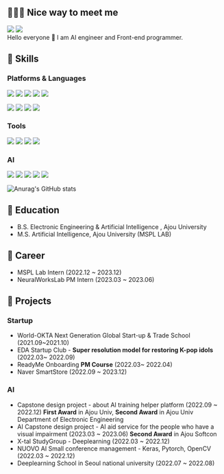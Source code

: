 ## 🧚🏻‍♀️ Nice way to meet me

<a href="https://velog.io/@conel77" target="_blank"><img src="https://img.shields.io/badge/Conel77-20C997?style=flat-square&logo=Velog&logoColor=white"/></a>  <a href="mynameisconel@gmail.com" target="_blank"><img src="https://img.shields.io/badge/17innovation@gmail.com-EA4335?style=flat-square&logo=Gmail&logoColor=white"/></a>
</br>
Hello everyone 👋 I am AI engineer and Front-end programmer.




## 🥨 Skills
### Platforms & Languages
<img src="https://img.shields.io/badge/React-61DAFB?style=flat-square&logo=React&logoColor=black"/>   <img src="https://img.shields.io/badge/Flutter-02569B?style=flat-square&logo=Flutter&logoColor=white"/>  <img src="https://img.shields.io/badge/JavaScript-F7DF1E?style=flat-square&logo=JavaScript&logoColor=black"/>  <img src="https://img.shields.io/badge/HTML5-E34F26?style=flat-square&logo=HTML5&logoColor=white"/>  <img src="https://img.shields.io/badge/CSS3-1572B6?style=flat-square&logo=CSS3&logoColor=white"/>

<img src="https://img.shields.io/badge/Python-3776AB?style=flat-square&logo=React&logoColor=white"/>  <img src="https://img.shields.io/badge/C++-00599C?style=flat-square&logo=C++ &logoColor=white"/>  <img src="https://img.shields.io/badge/R-276DC3?style=flat-square&logo=R&logoColor=white"/>  <img src="https://img.shields.io/badge/Kotlin-7F52FF?style=flat-square&logo=Kotlin&logoColor=white"/>      

### Tools
<img src="https://img.shields.io/badge/Visual Studio Code-007ACC?style=flat-square&logo=Visual Studio Code&logoColor=white"/>  <img src="https://img.shields.io/badge/Pycharm-000000?style=flat-square&logo=Pycharm&logoColor=white"/>  <img src="https://img.shields.io/badge/Figma-F24E1E?style=flat-square&logo=Figma&logoColor=white"/>  <img src="https://img.shields.io/badge/Adobe Premiere Pro-9999FF?style=flat-square&logo=Adobe Premiere Pro&logoColor=white"/>

### AI
<img src="https://img.shields.io/badge/TensorFlow-FF6F00?style=flat-square&logo=TensorFlow&logoColor=white"/>  <img src="https://img.shields.io/badge/Keras-D00000?style=flat-square&logo=Keras&logoColor=white"/>  <img src="https://img.shields.io/badge/Pytorch-EE4C2C?style=flat-square&logo=Pytorch&logoColor=white"/>  <img src="https://img.shields.io/badge/Jupyter-F37626?style=flat-square&logo=Jupyter&logoColor=white"/>  <img src="https://img.shields.io/badge/OpenCV-5C3EE8?style=flat-square&logo=OpenCV&logoColor=white"/>





![Anurag's GitHub stats](https://github-readme-stats.vercel.app/api?username=conel77&show_icons=true&theme=codeSTACKr)

## 📌 Education
* B.S. Electronic Engineering & Artificial Intelligence , Ajou University 
* M.S. Artificial Intelligence, Ajou University (MSPL LAB)
## 📔 Career
* MSPL Lab Intern (2022.12 ~ 2023.12)
* NeuralWorksLab PM Intern (2023.03 ~ 2023.06)

## 🔮 Projects
### Startup
* World-OKTA Next Generation Global Start-up & Trade School (2021.09~2021.10)
* EDA Startup Club - **Super resolution model for restoring K-pop idols** (2022.03~ 2022.09)
* ReadyMe Onboarding **PM Course** (2022.03~ 2022.04)
* Naver SmartStore (2022.09 ~ 2023.12)

### AI
* Capstone design project - about AI training helper platform (2022.09 ~ 2022.12) **First Award** in Ajou Univ, **Second Award** in Ajou Univ Department of Electronic Engineering
* AI Capstone design project - AI aid service for the people who have a visual impairment (2023.03 ~ 2023.06) **Second Award** in Ajou Softcon
* X-tal StudyGroup - Deeplearning (2022.03 ~ 2022.12)
* NUOVO AI Small conference management - Keras, Pytorch, OpenCV (2022.03 ~ 2022.12)
* Deeplearning School in Seoul national university (2022.07 ~ 2022.08)

